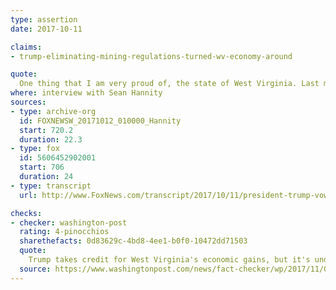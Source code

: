 ```yaml
---
type: assertion
date: 2017-10-11

claims:
- trump-eliminating-mining-regulations-turned-wv-economy-around

quote:
  One thing that I am very proud of, the state of West Virginia. Last month, it was one of the highest percentage increases in GDP, the state of Texas beat it. And people are saying, wait a minute, West Virginia just came in second. Do you know what that is about? That is about cutting regulations and letting the people go and mine.
where: interview with Sean Hannity
sources:
- type: archive-org
  id: FOXNEWSW_20171012_010000_Hannity
  start: 720.2
  duration: 22.3
- type: fox
  id: 5606452902001
  start: 706
  duration: 24
- type: transcript
  url: http://www.FoxNews.com/transcript/2017/10/11/president-trump-vows-largest-tax-cut-in-history-this-country.html

checks:
- checker: washington-post
  rating: 4-pinocchios
  sharethefacts: 0d83629c-4bd8-4ee1-b0f0-10472dd71503
  quote:
    Trump takes credit for West Virginia's economic gains, but it's undeserved. For one, when the first quarter ended on March 31, 2017, Trump was just two months into his presidency. While he was quick to do away with several regulations on energy production, many of the new policies have yet to take effect. The state's recent growth is due to increased mining production and a rise in prices for coal and natural gas.
  source: https://www.washingtonpost.com/news/fact-checker/wp/2017/11/01/president-trumps-claim-that-he-turned-west-virginia-around-by-cutting-regulations-on-mining/
---
```

